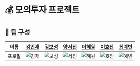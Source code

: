 # 💰 모의투자 프로젝트 

## 📌 팀 구성

| 이름 | [강민재](https://github.com/minijae011030) | [김보성](https://github.com/NangManBo) | [양서진](https://github.com/westjin) | [이헤원](https://github.com/icegosimperson) | [이호진](https://github.com/HoreungHoreung) | [최예빈](https://github.com/beenvyn) |
| :-: | :-: | :-: | :-: | :-: | :-: | :-: |
| 프로필 | ![민재](https://avatars.githubusercontent.com/u/105128049?v=4) | ![보성](https://avatars.githubusercontent.com/u/124684536?v=4) | ![서진](https://avatars.githubusercontent.com/u/118160647?v=4) | ![혜원](https://avatars.githubusercontent.com/u/121532001?v=4) | ![호진](https://avatars.githubusercontent.com/u/128957586?v=4) | ![예빈](https://avatars.githubusercontent.com/u/109021332?v=4) | 

